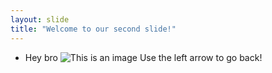 ```yaml
---
layout: slide
title: "Welcome to our second slide!"
---
```

- Hey bro
![This is an image](https://unsplash.com/s/photos/random)
Use the left arrow to go back!